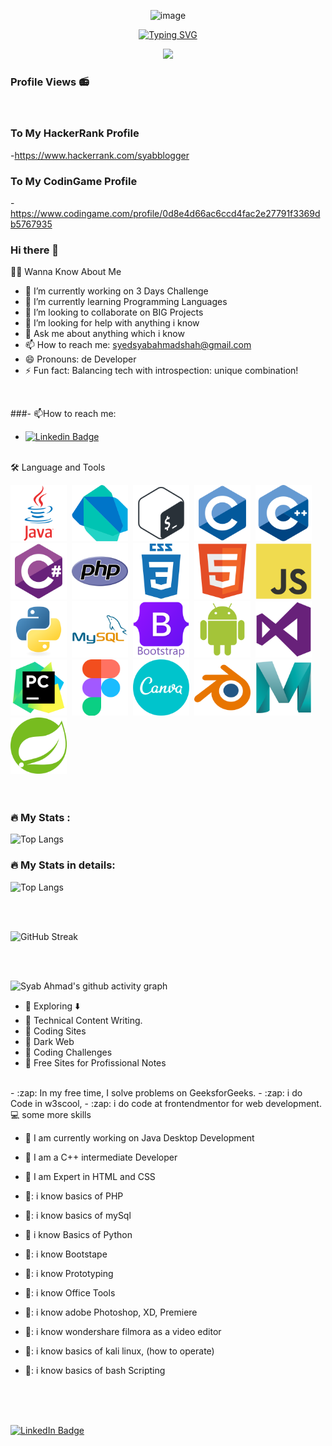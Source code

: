 

<!--
**SyabAhmad/SyabAhmad** is a ✨ _special_ ✨ repository because its `README.md` (this file) appears on your GitHub profile.

Here are some ideas to get you started:

-->


<div id="header" align="center">
<!-- # Hi there 👋, I'm Syab Ahmad, and you can call me "de Developer" -->

<!--    ![WhatsApp Image 2023-03-01 at 9 30 48 PM](https://user-images.githubusercontent.com/81256221/222202466-0af8f9ca-5620-44bc-8030-a26067355abf.jpeg) -->
   ![image](https://user-images.githubusercontent.com/81256221/226192226-3b40ef2c-00a4-4e3c-939f-eb4dfe3bbb54.png)
</div>

<div id="header" align="center">
   
<a href="https://git.io/typing-svg"><img src="https://readme-typing-svg.demolab.com?font=Fira+Code&pause=1000&color=38F724&background=FCE7FF00&center=true&vCenter=true&width=1000&lines=Hey+There+%F0%9F%91%8B;i'm+Syab+Ahmad+%22de+Developer%22;Coding+Facts;I+solve+problems+with+code%2C+and+create+opportunities+with+technology.;I+believe+in+clean+code%2C+open-source+collaboration%2C+and+continuous+learning.;I+code+for+fun%2C+for+impact%2C+and+for+the+love+of+innovation.;I'm+a+developer%2C+a+designer%2C+and+a+dreamer%2C+all+in+one." alt="Typing SVG" /></a>


</div>
<!-- <div align="center">
  <img src="https://media.giphy.com/media/dWesBcTLavkZuG35MI/giphy.gif" width="600" height="300"/>
</div> -->

<div id="header" align="center">
  <img src="https://camo.githubusercontent.com/683e2187241c641430216c864ce93fc5a0e0dfb232c5a01d1c54b54d63aa8cb2/68747470733a2f2f63646e2e6472696262626c652e636f6d2f75736572732f313136323037372f73637265656e73686f74732f333834383931342f70726f6772616d6d65722e676966" width="500"/>

</div>

### Profile Views 📻

<img src="https://komarev.com/ghpvc/?username=SyabAhmad&style=flat-square&color=blue" alt=""/>

### To My HackerRank Profile
   -https://www.hackerrank.com/syabblogger
 
### To My CodinGame Profile
   -https://www.codingame.com/profile/0d8e4d66ac6ccd4fac2e27791f3369db5767935

### Hi there 👋
:man_technologist: Wanna Know About Me
- 🔭 I’m currently working on 3 Days Challenge
- 🌱 I’m currently learning Programming Languages
- 👯 I’m looking to collaborate on BIG Projects
- 🤔 I’m looking for help with anything i know
- 💬 Ask me about anything which i know
- 📫 How to reach me: syedsyabahmadshah@gmail.com
- 😄 Pronouns: de Developer
- ⚡ Fun fact: Balancing tech with introspection: unique combination!

</br>


###- :mailbox:How to reach me: 
- [![Linkedin Badge](https://img.shields.io/badge/-SyabAhmad-blue?style=flat&logo=Linkedin&logoColor=white)](https://www.linkedin.com/in/syed-syab-ahmad-shah-776a421b7)
</br></br>


🛠 Language and Tools

<div>
  <img src="https://github.com/devicons/devicon/blob/master/icons/java/java-original-wordmark.svg" title="Java" alt="Java" width="90" height="90"/>&nbsp;
   <img src="https://github.com/devicons/devicon/blob/master/icons/dart/dart-original.svg" title="dart" alt="dart" width="90" height="90"/>&nbsp;
  <img src="https://github.com/devicons/devicon/blob/master/icons/bash/bash-plain.svg" title="Bash"  alt="Bash" width="90" height="90"/>&nbsp;
  <img src="https://github.com/devicons/devicon/blob/master/icons/c/c-original.svg" title="C"  alt="C" width="90" height="90"/>&nbsp;
  <img src="https://github.com/devicons/devicon/blob/master/icons/cplusplus/cplusplus-original.svg" title="C++"  alt="C++" width="90" height="90"/>&nbsp;
  <img src="https://github.com/devicons/devicon/blob/master/icons/csharp/csharp-original.svg" title="C#"  alt="C#" width="90" height="90"/>&nbsp;
  <img src="https://github.com/devicons/devicon/blob/master/icons/php/php-original.svg" title="PHP"  alt="PHP" width="90" height="90"/>&nbsp;
  <img src="https://github.com/devicons/devicon/blob/master/icons/css3/css3-plain-wordmark.svg"  title="CSS3" alt="CSS" width="90" height="90"/>&nbsp;
  <img src="https://github.com/devicons/devicon/blob/master/icons/html5/html5-original.svg" title="HTML5" alt="HTML" width="90" height="90"/>&nbsp;
  <img src="https://github.com/devicons/devicon/blob/master/icons/javascript/javascript-original.svg" title="JavaScript" alt="JavaScript" width="90" height="90"/>&nbsp;
  <img src="https://github.com/devicons/devicon/blob/master/icons/python/python-original.svg" title="Python" alt="Python" width="90" height="90"/>&nbsp;
  <img src="https://github.com/devicons/devicon/blob/master/icons/mysql/mysql-original-wordmark.svg" title="MySQL"  alt="MySQL" width="90" height="90"/>&nbsp;
  <img src="https://github.com/devicons/devicon/blob/master/icons/bootstrap/bootstrap-original-wordmark.svg" title="bootstrap"  alt="bootstrap" width="90" height="90"/>&nbsp;
  <img src="https://github.com/devicons/devicon/blob/master/icons/android/android-original.svg" title="android"  alt="android" width="90" height="90"/>&nbsp;
  <img src="https://github.com/devicons/devicon/blob/master/icons/visualstudio/visualstudio-plain.svg" title="visualstudio"  alt="visualstudio" width="90" height="90"/>&nbsp;
  <img src="https://github.com/devicons/devicon/blob/master/icons/pycharm/pycharm-original.svg" title="Pycharm"  alt="Pycharm" width="90" height="90"/>&nbsp;
  <img src="https://github.com/devicons/devicon/blob/master/icons/figma/figma-original.svg" title="Figma"  alt="Figma" width="90" height="90"/>&nbsp;
  <img src="https://github.com/devicons/devicon/blob/master/icons/canva/canva-original.svg" title="Canva"  alt="Canva" width="90" height="90"/>&nbsp;
  <img src="https://github.com/devicons/devicon/blob/master/icons/blender/blender-original.svg" title="Blender"  alt="Blender" width="90" height="90"/>&nbsp;
  <img src="https://github.com/devicons/devicon/blob/master/icons/maya/maya-original.svg" title="Maya"  alt="Maya" width="90" height="90"/>&nbsp;
  <img src="https://github.com/devicons/devicon/blob/master/icons/spring/spring-original.svg" title="Spring"  alt="Spring" width="90" height="90"/>&nbsp;
  
</div>
</br></br>

<!-- ### :fire: My Stats :


[![GitHub Streak](http://github-readme-streak-stats.herokuapp.com?user=SyabAhmad&theme=dark&background=000000)](https://git.io/streak-stats)
</br></br> -->

### :fire: My Stats :
![Top Langs](https://github-readme-stats.vercel.app/api/top-langs/?username=SyabAhmad&hide_progress=true)
<!-- (https://github.com/SyabAhmad/github-readme-stats) -->

### :fire: My Stats in details:
![Top Langs](https://github-readme-stats.vercel.app/api/top-langs/?username=SyabAhmad)
<!-- (https://github.com/SyabAhmad/github-readme-stats) -->
</br></br>

![GitHub Streak](http://github-readme-streak-stats.herokuapp.com?user=SyabAhmad&theme=hacker)
<!-- (https://git.io/streak-stats) -->
</br></br>


![Syab Ahmad's github activity graph](https://github-readme-activity-graph.cyclic.app/graph?username=SyabAhmad&theme=github-compact)


- :seedling: Exploring ⬇️
- :seedling: Technical Content Writing.
- :seedling: Coding Sites
- :seedling: Dark Web
- :seedling: Coding Challenges
- :seedling: Free Sites for Profissional Notes


</br>
- :zap: In my free time, I solve problems on GeeksforGeeks.
- :zap: i do Code in w3scool,
- :zap: i do code at frontendmentor for web development.

</br>
💻 some more skills

- :telescope: I am currently working on Java Desktop Development
- :telescope: I am a C++ intermediate Developer
- :telescope: I am Expert in HTML and CSS

- 🔭: i know basics of PHP
- 🔭: i know basics of mySql

- :telescope: i know Basics of Python
- 🔭: i know Bootstape

- 🔭: i know Prototyping
- 🔭: i know Office Tools

- 🔭: i know adobe Photoshop, XD, Premiere
- 🔭: i know wondershare filmora as a video editor

- 🔭: i know basics of kali linux, (how to operate)
- 🔭: i know basics of bash Scripting

</br></br></br>
<div id="badges">
  <a href="https://www.linkedin.com/in/syed-syab-ahmad-shah-776a421b7">
    <img src="https://img.shields.io/badge/LinkedIn-blue?style=for-the-badge&logo=linkedin&logoColor=white" alt="LinkedIn Badge"/>
  </a>
</div>

